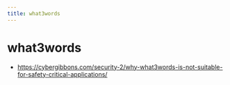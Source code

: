 ```yaml
---
title: what3words
---
```


# what3words

- https://cybergibbons.com/security-2/why-what3words-is-not-suitable-for-safety-critical-applications/
